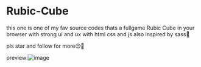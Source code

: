 # Rubic-Cube
this one is one of my fav source codes thats a fullgame Rubic Cube in your browser with strong ui and ux with html css and js also inspired by sass👾


pls star and follow for more😌💟

preview:![image](https://github.com/user-attachments/assets/9e07a934-e9bd-4f61-9792-d68614d8aab8)
